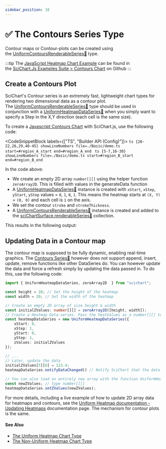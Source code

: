 ```yaml
---
sidebar_position: 18
---
```


# ✅ The Contours Series Type

Contour maps or Contour-plots can be created using the [UniformContoursRenderableSeries:blue_book:](https://www.scichart.com/documentation/js/current/typedoc/classes/uniformcontoursrenderableseries.html) type.

:::tip
The [JavaScript Heatmap Chart Example](https://demo.scichart.com/javascript-heatmap-chart) can be found in the [SciChart.Js Examples Suite > Contours Chart](https://github.com/ABTSoftware/SciChart.JS.Examples/tree/master/Examples/src/components/Examples/Charts2D/BasicChartTypes/ContoursChart) on Github
:::

<ChartFromSciChartDemo
    src="https://www.scichart.com/demo/iframe/heatmap-chart-with-contours"
    title="Uniform Contours Series Chart"
/>

## Create a Contours Plot

SciChart's Contour series is an extremely fast, lightweight chart types for rendering two dimensional data as a contour plot. The [UniformContoursRenderableSeries:blue_book:](https://www.scichart.com/documentation/js/current/typedoc/classes/uniformcontoursrenderableseries.html) type should be used in conjunction with a [UniformHeatmapDataSeries:blue_book:](https://www.scichart.com/documentation/js/current/typedoc/classes/uniformheatmapdataseries.html) when you simply want to specify a Step in the X,Y direction (each cell is the same size).

To create a [Javascript Contours Chart](https://demo.scichart.com/javascript-heatmap-chart-with-contours) with SciChart.js, use the following code:

<CodeSnippetBlock labels={["TS", "Builder API (Config)"]}>
    ```ts {20-22,26,29,40-45} showLineNumbers file=./Basic/demo.ts start=#region_A_start end=#region_A_end
    ```
    ```ts {5-7,16-30} showLineNumbers file=./Basic/demo.ts start=#region_B_start end=#region_B_end
    ```
</CodeSnippetBlock>

In the code above:

*   We create an empty 2D array `number[][]` using the helper function `zeroArray2D`. This is filled with values in the generateData function
*   A [UniformHeatmapDataSeries:blue_book:](https://www.scichart.com/documentation/js/current/typedoc/classes/uniformheatmapdataseries.html) instance is created with `xStart`, `xStep`, `yStart`, `yStep` values = `0`, `1`, `0`, `1`. This means the heatmap starts at `(X, Y)` = `(0, 0)` and each cell is `1` on the axis.
*   We set the contour `stroke` and `strokeThickness`.
*   A [UniformContoursRenderableSeries:blue_book:](https://www.scichart.com/documentation/js/current/typedoc/classes/uniformcontoursrenderableseries.html) instance is created and added to the [sciChartSurface.renderableSeries:blue_book:](https://www.scichart.com/documentation/js/current/typedoc/classes/scichartsurface.html#renderableseries) collection.

This results in the following output:

<LiveDocSnippet name="./Basic/demo" />

## Updating Data in a Contour map

The contour map is supposed to be fully dynamic, enabling real-time graphics. The [Contours Series:blue_book:](https://www.scichart.com/documentation/js/current/typedoc/classes/uniformcontoursrenderableseries.html) however does not support append, insert, update, remove functions like other DataSeries do. You can however update the data and force a refresh simply by updating the data passed in. To do this, use the following code:

```ts {19-20,23-24} showLineNumbers
import { UniformHeatmapDataSeries, zeroArray2D  } from "scichart";

const height = 10; // Set the height of the heatmap
const width = 20; // Set the width of the heatmap

// Create an empty 2D array of size height & width
const initialZValues: number[][] = zeroArray2D([height, width]);
// Create a Heatmap Data-series. Pass the heatValues as a number[][] to the UniformHeatmapDataSeries
const heatmapDataSeries = new UniformHeatmapDataSeries({
    xStart: 0,
    xStep: 1,
    yStart: 0,
    yStep: 1,
    zValues: initialZValues
});
 
// ...
// Later, update the data
initialZValues[5][6] = 123.4;
heatmapDataSeries.notifyDataChanged() // Notify SciChart that the data has changed

// You can also load an entirely new array with the function UniformHeatmapDataSeries.setZValues
const newZValues; // type number[][]
heatmapDataSeries.setZValues(newZValues);
```

For more details, including a live example of how to update 2D array data for heatmaps and contours, see the [Uniform Heatmap documentation - Updating Heatmaps](../uniform-heatmap-renderable-series/updating-realtime/) documentation page. The mechanism for contour plots is the same.

#### See Also

* [The Uniform Heatmap Chart Type](../uniform-heatmap-renderable-series/uniform-heatmap-chart-type/)
* [The Non-Uniform Heatmap Chart Type](../non-uniform-heatmap-renderable-series/)